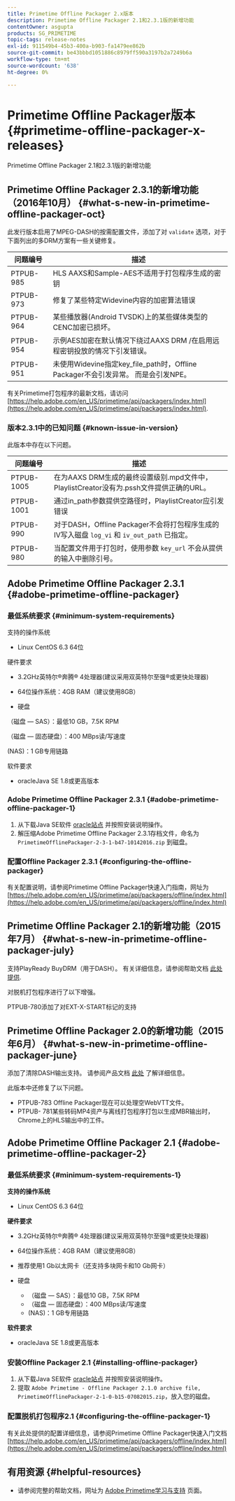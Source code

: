 ```yaml
---
title: Primetime Offline Packager 2.x版本
description: Primetime Offline Packager 2.1和2.3.1版的新增功能
contentOwner: asgupta
products: SG_PRIMETIME
topic-tags: release-notes
exl-id: 911549b4-45b3-400a-b903-fa1479ee862b
source-git-commit: be43bbbd1051886c8979ff590a3197b2a7249b6a
workflow-type: tm+mt
source-wordcount: '638'
ht-degree: 0%

---
```


# Primetime Offline Packager版本 {#primetime-offline-packager-x-releases}

Primetime Offline Packager 2.1和2.3.1版的新增功能

## Primetime Offline Packager 2.3.1的新增功能（2016年10月）  {#what-s-new-in-primetime-offline-packager-oct}

此发行版本启用了MPEG-DASH的按需配置文件，添加了对 `validate` 选项，对于下面列出的多DRM方案有一些关键修复。

| **问题编号** | **描述** |
|---|---|
| PTPUB-985 | HLS AAXS和Sample-AES不适用于打包程序生成的密钥 |
| PTPUB-973 | 修复了某些特定Widevine内容的加密算法错误 |
| PTPUB-964 | 某些播放器(Android TVSDK)上的某些媒体类型的CENC加密已损坏。 |
| PTPUB-954 | 示例AES加密在默认情况下绕过AAXS DRM /在启用远程密钥投放的情况下引发错误。 |
| PTPUB-951 | 未使用Widevine指定key_file_path时，Offline Packager不会引发异常。 而是会引发NPE。 |

有关Primetime打包程序的最新文档，请访问 [https://help.adobe.com/en_US/primetime/api/packagers/index.html](https://help.adobe.com/en_US/primetime/api/packagers/index.html).

### 版本2.3.1中的已知问题 {#known-issue-in-version}

此版本中存在以下问题。

| **问题编号** | **描述** |
|---|---|
| PTPUB-1005 | 在为AAXS DRM生成的最终设置级别.mpd文件中，PlaylistCreator没有为.pssh文件提供正确的URL。 |
| PTPUB-1001 | 通过in_path参数提供空路径时，PlaylistCreator应引发错误 |
| PTPUB-990 | 对于DASH，Offline Packager不会将打包程序生成的IV写入磁盘 `log_vi` 和 `iv_out_path` 已指定。 |
| PTPUB-980 | 当配置文件用于打包时，使用参数 `key_url` 不会从提供的输入中删除引号。 |

## Adobe Primetime Offline Packager 2.3.1 {#adobe-primetime-offline-packager}

### 最低系统要求 {#minimum-system-requirements}

支持的操作系统

* Linux CentOS 6.3 64位

硬件要求

* 3.2GHz英特尔®奔腾® 4处理器(建议采用双英特尔至强®或更快处理器)

* 64位操作系统：4GB RAM（建议使用8GB）

* 硬盘

（磁盘 — SAS）：最低10 GB，7.5K RPM

（磁盘 — 固态硬盘）：400 MBps读/写速度

(NAS)：1 GB专用链路

软件要求

* oracleJava SE 1.8或更高版本

### Adobe Primetime Offline Packager 2.3.1 {#adobe-primetime-offline-packager-1}

1. 从下载Java SE软件 [oracle站点](https://www.oracle.com/technetwork/java/javase/downloads/index.html) 并按照安装说明操作。
1. 解压缩Adobe Primetime Offline Packager 2.3.1存档文件，命名为 `PrimetimeOfflinePackager-2-3-1-b47-10142016.zip` 到磁盘。

### 配置Offline Packager 2.3.1 {#configuring-the-offline-packager}

有关配置说明，请参阅Primetime Offline Packager快速入门指南，网址为 [https://help.adobe.com/en_US/primetime/api/packagers/offline/index.html](https://help.adobe.com/en_US/primetime/api/packagers/offline/index.html)

## Primetime Offline Packager 2.1的新增功能（2015年7月） {#what-s-new-in-primetime-offline-packager-july}

支持PlayReady BuyDRM（用于DASH）。 有关详细信息，请参阅帮助文档 [此处提供](https://help.adobe.com/en_US/primetime/api/packagers/offline/index.html).

对脱机打包程序进行了以下增强。

PTPUB-780添加了对EXT-X-START标记的支持

## Primetime Offline Packager 2.0的新增功能（2015年6月） {#what-s-new-in-primetime-offline-packager-june}

添加了清除DASH输出支持。 请参阅产品文档 [此处](https://help.adobe.com/en_US/primetime/api/packagers/offline/index.html) 了解详细信息。

此版本中还修复了以下问题。

* PTPUB-783 Offline Packager现在可以处理空WebVTT文件。
* PTPUB- 781某些转码MP4资产与离线打包程序打包以生成MBR输出时，Chrome上的HLS输出中的工件。

## Adobe Primetime Offline Packager 2.1 {#adobe-primetime-offline-packager-2}

### 最低系统要求 {#minimum-system-requirements-1}

**支持的操作系统**

* Linux CentOS 6.3 64位

**硬件要求**

* 3.2GHz英特尔®奔腾® 4处理器(建议采用双英特尔至强®或更快处理器)

* 64位操作系统：4GB RAM（建议使用8GB）

* 推荐使用1 Gb以太网卡（还支持多块网卡和10 Gb网卡）

* 硬盘

   * （磁盘 — SAS）：最低10 GB，7.5K RPM
   * （磁盘 — 固态硬盘）：400 MBps读/写速度
   * (NAS)：1 GB专用链路

**软件要求**

* oracleJava SE 1.8或更高版本

### 安装Offline Packager 2.1 {#installing-offline-packager}

1. 从下载Java SE软件 [oracle站点](https://www.oracle.com/technetwork/java/javase/downloads/index.html) 并按照安装说明操作。
1. 提取 `Adobe Primetime - Offline Packager 2.1.0 archive file, PrimetimeOfflinePackager-2-1-0-b15-07082015.zip`，放入您的磁盘。

### 配置脱机打包程序2.1 {#configuring-the-offline-packager-1}

有关此处提供的配置详细信息，请参阅Primetime Offline Packager快速入门文档 [https://help.adobe.com/en_US/primetime/api/packagers/offline/index.html](https://help.adobe.com/en_US/primetime/api/packagers/offline/index.html)

## 有用资源 {#helpful-resources}

* 请参阅完整的帮助文档，网址为 [Adobe Primetime学习与支持](https://helpx.adobe.com/support/primetime.html) 页面。
